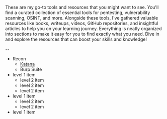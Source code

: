 
These are my go-to tools and resources that you might want to see. You'll find a curated collection of essential tools for pentesting, vulnerability scanning, OSINT, and more. Alongside these tools, I've gathered valuable resources like books, writeups, videos, GitHub repositories, and insightful articles to help you on your learning journey. Everything is neatly organized into sections to make it easy for you to find exactly what you need. Dive in and explore the resources that can boost your skills and knowledge!

--

- Recon
  - [Katana](https://github.com/projectdiscovery/katana)
  - Burp Suite
- level 1 item
  - level 2 item
  - level 2 item
  - level 2 item
- level 1 item
  - level 2 item
  - level 2 item
- level 1 item
